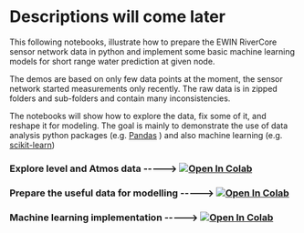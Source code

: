 # Descriptions will come later
This following notebooks, illustrate how to prepare the EWIN RiverCore sensor network data in python and implement some basic machine learning models for short range water prediction at given node.

The demos are based on only few data points at the moment, the sensor network started measurements only recently. The raw data is in zipped folders and sub-folders and contain many inconsistencies.

The notebooks will show how to explore the data, fix some of it, and reshape it for modeling. 
The goal is mainly to demonstrate the use of data analysis python packages (e.g. [Pandas](https://pandas.io/) ) and also machine learning (e.g. [scikit-learn](https://scikit-learn.org/stable/)) 

### Explore level and Atmos data -----> [![Open In Colab](https://colab.research.google.com/assets/colab-badge.svg)](https://colab.research.google.com/github/khouakhi/ewin_mex/blob/master/01-RC_data_prep1.ipynb)
### Prepare the useful data for modelling -----> [![Open In Colab](https://colab.research.google.com/assets/colab-badge.svg)](https://colab.research.google.com/github/khouakhi/ewin_mex/blob/master/02-RC_data_prep2.ipynb)
### Machine learning implementation -----> [![Open In Colab](https://colab.research.google.com/assets/colab-badge.svg)](https://colab.research.google.com/github/khouakhi/ewin_mex/blob/master/03-Basic_ML.ipynb)

